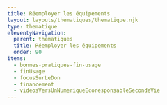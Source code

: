 ```yaml
---
title: Réemployer les équipements
layout: layouts/thematiques/thematique.njk
type: thematique
eleventyNavigation:
  parent: thematiques
  title: Réemployer les équipements
  order: 90
items:
  - bonnes-pratiques-fin-usage
  - finUsage
  - focusSurLeDon
  - financement
  - videosVersUnNumeriqueEcoresponsableSecondeVie
---
```

